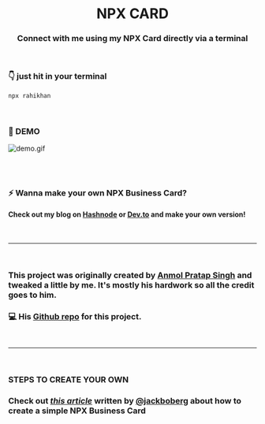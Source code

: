 <h1 align="center">  <strong>NPX CARD</strong> </h1>
<h3 align="center"> Connect with me using my NPX Card directly via a terminal </h3>

<br />

### <strong>👇 just hit in your terminal</strong>

```bash
npx rahikhan
```

<br />

### <strong>🚀 DEMO</strong>

![demo.gif](https://cdn.hashnode.com/res/hashnode/image/upload/v1610360119791/rLM8MkTgG.gif)

<br />

<br />

### <strong>⚡ Wanna make your own NPX Business Card?</strong>
#### Check out my blog on [Hashnode](https://rahikhan.hashnode.dev/create-a-simple-npx-business-card) or [Dev.to](https://dev.to/rahikhan/create-a-simple-npx-business-card-2j4i) and make your own version!
<br />

---

<br />

### This project was originally created by [Anmol Pratap Singh](https://github.com/anmol098) and tweaked a little by me. It's mostly his hardwork so all the credit goes to him.

### 💻 His [Github repo](https://github.com/anmol098/npx_card) for this project.

<br />

---

<br />

### <strong>STEPS TO CREATE YOUR OWN </strong>

### Check out [_this article_](https://studioelsa.se/blog/open-source-oss-npx-business-card) written by [@jackboberg](https://github.com/jackboberg) about how to create a simple NPX Business Card
